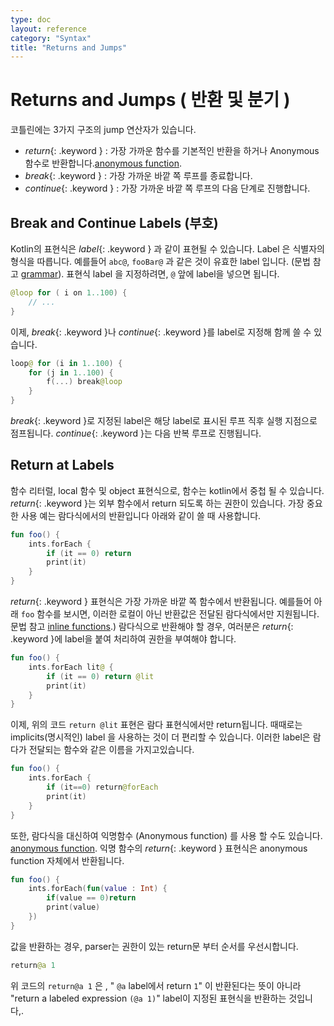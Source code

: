 ```yaml
---
type: doc
layout: reference
category: "Syntax"
title: "Returns and Jumps"
---
```


# Returns and Jumps ( 반환 및 분기 )

코틀린에는 3가지 구조의 jump 연산자가 있습니다.

* *return*{: .keyword } : 가장 가까운 함수를 기본적인 반환을 하거나 Anonymous 함수로 반환합니다.[anonymous function](lambdas.html#anonymous-functions).
* *break*{: .keyword } : 가장 가까운 바깥 쪽 루프를 종료합니다.
* *continue*{: .keyword } : 가장 가까운 바깥 쪽 루프의 다음 단계로 진행합니다.

## Break and Continue Labels (부호)

Kotlin의 표현식은 *label*{: .keyword } 과 같이 표현될 수 있습니다.
Label 은 식별자의 형식을 따릅니다. 예를들어 `abc@`, `fooBar@` 과 같은 것이 유효한 label 입니다. (문법 참고 [grammar](grammar.html#label)).
표현식 label 을 지정하려면, `@` 앞에 label을 넣으면 됩니다.

``` kotlin
@loop for ( i on 1..100) {
    // ...
}
```

이제, *break*{: .keyword }나  *continue*{: .keyword }를 label로 지정해 함께 쓸 수 있습니다. 

``` kotlin
loop@ for (i in 1..100) {
    for (j in 1..100) {
        f(...) break@loop
    }
}
```

*break*{: .keyword }로 지정된 label은 해당 label로 표시된 루프 직후 실행 지점으로 점프됩니다.
*continue*{: .keyword }는 다음 반복 루프로 진행됩니다.


## Return at Labels

함수 리터럴, local 함수 및 object 표현식으로, 함수는 kotlin에서 중첩 될 수 있습니다. 
*return*{: .keyword }는 외부 함수에서 return 되도록 하는 권한이 있습니다. 
가장 중요한 사용 예는 람다식에서의 반환입니다 아래와 같이 쓸 때 사용합니다.

``` kotlin
fun foo() {
    ints.forEach {
        if (it == 0) return
        print(it)
    }
}
```

*return*{: .keyword } 표현식은 가장 가까운 바깥 쪽 함수에서 반환됩니다. 예를들어 아래 `foo` 함수를 보시면,
이러한 로컬이 아닌 반환값은 전달된 람다식에서만 지원됩니다. 문법 참고 [inline functions](inline-functions.html).)
람다식으로 반환해야 할 경우, 여러분은 *return*{: .keyword }에 label을 붙여 처리하여 권한을 부여해야 합니다.

``` kotlin
fun foo() {
    ints.forEach lit@ {
        if (it == 0) return @lit
        print(it)
    }
}
```

이제, 위의 코드 `return @lit` 표현은 람다 표현식에서만 return됩니다. 때때로는 implicits(명시적인) label 을 사용하는 것이 더 편리할 수 있습니다.
이러한 label은 람다가 전달되는 함수와 같은 이름을 가지고있습니다.

``` kotlin
fun foo() {
    ints.forEach {
        if (it==0) return@forEach
        print(it)
    }
}
```

또한, 람다식을 대신하여 익명함수 (Anonymous function) 를 사용 할 수도 있습니다. [anonymous function](lambdas.html#anonymous-functions).
익명 함수의 *return*{: .keyword } 표현식은 anonymous function 자체에서 반환됩니다.

``` kotlin
fun foo() {
    ints.forEach(fun(value : Int) {
        if(value == 0)return
        print(value)
    })
}
```

값을 반환하는 경우, parser는 권한이 있는 return문 부터 순서를 우선시합니다.

``` kotlin
return@a 1
```
위 코드의 `return@a 1` 은 ,
" `@a` label에서 return `1`" 이 반환된다는 뜻이 아니라 "return a labeled expression `(@a 1)`" label이 지정된 표현식을 반환하는 것입니다,.

